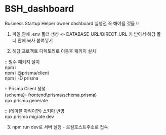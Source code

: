 # BSH_dashboard
Business Startup Helper owner dashboard
실행전 꼭 해야될 것들 !!

1. 파일 안에 .env 폴더 생성 -> DATABASE_URL/DIRECT_URL 키 받아서 해당 폴더 안에 복사 붙여넣기

2. 해당 프로젝트 디렉토리로 이동후 패키지 설치

:: 필수 패키지 설치   
npm i   
npm i @prisma/client   
npm i -D prisma   

:: Prisma Client 생성   
(schema는 frontend\prisma\schema.prisma)   
npx prisma generate

:: (테이블 아직이면) 스키마 반영   
npx prisma migrate dev

3. npm run dev로 서버 실행 - 로컬호스트주소로 접속
